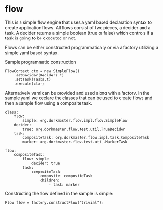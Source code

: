 # flow

This is a simple flow engine that uses a yaml based declaration syntax 
to create application flows.  All flows consist of two pieces, a decider 
and a task.  A decider returns a simple boolean (true or false) which 
controls if a task is going to be executed or not.

Flows can be either constructed programmatically or via a factory utilizing 
a simple yaml based syntax.

Sample programmatic construction

```
FlowContext ctx = new SimpleFlow()
    .setDecider(Deciders.t)
    .setTask(Tasks.t)
    .execute(ctx);
```

Alternatively yaml can be provided and used along with a factory.  In the sample yaml 
we declare the classes that can be used to create flows and then a sample flow using
a composite task.

```
class:
    flow:
        simple: org.dorkmaster.flow.impl.flow.SimpleFlow
    decider:
        true: org.dorkmaster.flow.test.util.TrueDecider
    task:
        compositeTask: org.dorkmaster.flow.impl.task.CompositeTask
        marker: org.dorkmaster.flow.test.util.MarkerTask

flow:
    compositeTask:
        flow: simple
            decider: true
        task:
            compositeTask:
                composite: compositeTask
                children:
                    - task: marker
```

Constructing the flow defined in the sample is simple:

```
Flow flow = factory.constructFlow("trivial");
```

